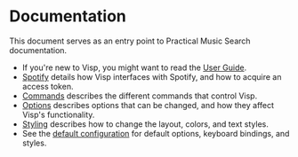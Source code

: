# Documentation

This document serves as an entry point to Practical Music Search documentation.

* If you're new to Visp, you might want to read the [User Guide](intro.md).
* [Spotify](spotify.md) details how Visp interfaces with Spotify, and how to acquire an access token.
* [Commands](commands.md) describes the different commands that control Visp.
* [Options](options.md) describes options that can be changed, and how they affect Visp's functionality.
* [Styling](styling.md) describes how to change the layout, colors, and text styles.
* See the [default configuration](../options/options.go) for default options, keyboard bindings, and styles.
